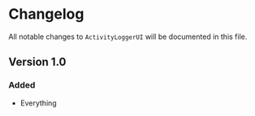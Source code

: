 # Changelog

All notable changes to `ActivityLoggerUI` will be documented in this file.

## Version 1.0

### Added
- Everything
